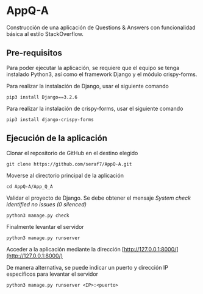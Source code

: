 # AppQ-A
Construcción de una aplicación de Questions &amp; Answers con funcionalidad básica al estilo StackOverflow.

## Pre-requisitos
Para poder ejecutar la aplicación, se requiere que el equipo se tenga instalado Python3, así como el framework Django y el módulo crispy-forms.

Para realizar la instalación de Django, usar el siguiente comando
```
pip3 install Django==3.2.6
```

Para realizar la instalación de crispy-forms, usar el siguiente comando
```
pip3 install django-crispy-forms
```

## Ejecución de la aplicación
Clonar el repositorio de GitHub en el destino elegido
```
git clone https://github.com/seraf7/AppQ-A.git
```
Moverse al directorio principal de la aplicación
```
cd AppQ-A/App_Q_A
```
Validar el proyecto de Django. Se debe obtener el mensaje *System check identified no issues (0 silenced)*
```
python3 manage.py check
```
Finalmente levantar el servidor
```
python3 manage.py runserver
```
Acceder a la aplicación mediante la dirección [http://127.0.0.1:8000/](http://127.0.0.1:8000/)

De manera alternativa, se puede indicar un puerto y dirección IP específicos para levantar el servidor
```
python3 manage.py runserver <IP>:<puerto>
```

